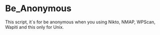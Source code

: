 # Be_Anonymous
This script, it´s for be anonymous when you using Nikto, NMAP, WPScan, Wapiti and this only for Unix.
